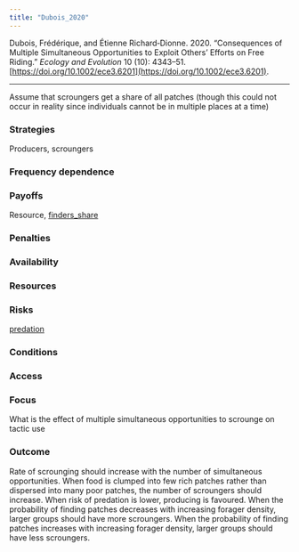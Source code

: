 ```yaml
---
title: "Dubois_2020"
---
```


Dubois, Frédérique, and Étienne Richard‐Dionne. 2020. “Consequences of Multiple Simultaneous Opportunities to Exploit Others’ Efforts on Free Riding.” _Ecology and Evolution_ 10 (10): 4343–51. [https://doi.org/10.1002/ece3.6201](https://doi.org/10.1002/ece3.6201).

---

Assume that scroungers get a share of all patches (though this could not occur in reality since individuals cannot be in multiple places at a time)

### Strategies
Producers, scroungers

### Frequency dependence

### Payoffs
Resource, [finders_share](../topics/finders_share.md)

### Penalties

### Availability

### Resources

### Risks
[predation](../topics/predation.md)

### Conditions

### Access

### Focus
What is the effect of multiple simultaneous opportunities to scrounge on tactic use

### Outcome
Rate of scrounging should increase with the number of simultaneous opportunities. When food is clumped into few rich patches rather than dispersed into many poor patches, the number of scroungers should increase. When risk of predation is lower, producing is favoured. When the probability of finding patches decreases with increasing forager density, larger groups should have more scroungers. When the probability of finding patches increases with increasing forager density, larger groups should have less scroungers. 
